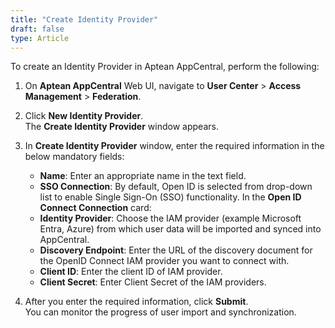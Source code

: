 ```yaml
---
title: "Create Identity Provider"
draft: false
type: Article
---
```

To create an Identity Provider in Aptean AppCentral, perform the following:

1.  On **Aptean AppCentral** Web UI, navigate to **User Center** > **Access Management** > **Federation**.

2.  Click **New Identity Provider**. <br> The **Create Identity Provider** window appears.

3.  In **Create Identity Provider** window, enter the required information in the below mandatory fields:
    -   **Name**: Enter an appropriate name in the text field.
    -   **SSO Connection**: By default, Open ID is selected from drop-down list to enable Single Sign-On (SSO) functionality.
    In the **Open ID Connect Connection** card:
    -   **Identity Provider**: Choose the IAM provider (example Microsoft Entra, Azure) from which user data will be imported and synced into AppCentral. 
    -   **Discovery Endpoint**: Enter the URL of the discovery document for the OpenID Connect IAM provider you want to connect with.
    -   **Client ID**: Enter the client ID of IAM provider.
    - **Client Secret**: Enter Client Secret of the IAM providers.
    
4.  After you enter the required information, click **Submit**. <br>You can monitor the progress of user import and synchronization.	

